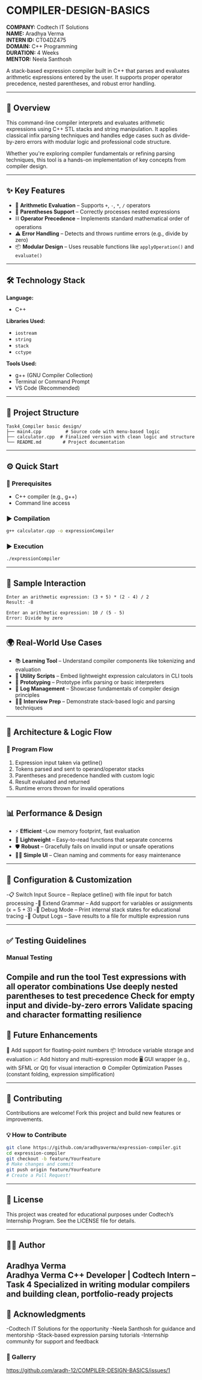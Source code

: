 # COMPILER-DESIGN-BASICS


**COMPANY:** Codtech IT Solutions  
**NAME:** Aradhya Verma  
**INTERN ID:** CT04DZ475  
**DOMAIN:** C++ Programming  
**DURATION:** 4 Weeks  
**MENTOR:** Neela Santhosh  

A stack-based expression compiler built in C++ that parses and evaluates arithmetic expressions entered by the user. It supports proper operator precedence, nested parentheses, and robust error handling.
 
---

## 🚀 Overview

This command-line compiler interprets and evaluates arithmetic expressions using C++ STL stacks and string manipulation. It applies classical infix parsing techniques and handles edge cases such as divide-by-zero errors with modular logic and professional code structure.

Whether you're exploring compiler fundamentals or refining parsing techniques, this tool is a hands-on implementation of key concepts from compiler design.

---

## ✨ Key Features

- 🧮 **Arithmetic Evaluation** – Supports `+`, `-`, `*`, `/` operators  
- 🧩 **Parentheses Support** – Correctly processes nested expressions  
- ⛓️ **Operator Precedence** – Implements standard mathematical order of operations  
- ⚠️ **Error Handling** – Detects and throws runtime errors (e.g., divide by zero)  
- 📦 **Modular Design** – Uses reusable functions like `applyOperation()` and `evaluate()`  

---

## 🛠️ Technology Stack

**Language:**  
- C++

**Libraries Used:**  
- `iostream`  
- `string`  
- `stack`  
- `cctype`

**Tools Used:**  
- g++ (GNU Compiler Collection)  
- Terminal or Command Prompt  
- VS Code (Recommended)

---

## 📁 Project Structure

```
Task4_Compiler basic design/
├── main4.cpp         # Source code with menu-based logic  
├── calculator.cpp  # Finalized version with clean logic and structure
└── README.md        # Project documentation  
```

---

## ⚙️ Quick Start

### 🔧 Prerequisites

- C++ compiler (e.g., g++)
- Command line access

### ▶️ Compilation


```bash
g++ calculator.cpp -o expressionCompiler
```

### ▶️ Execution

```bash
./expressionCompiler
```

---

## 🧪 Sample Interaction

```
Enter an arithmetic expression: (3 + 5) * (2 - 4) / 2  
Result: -8

Enter an arithmetic expression: 10 / (5 - 5)  
Error: Divide by zero
```

---

## 🌍 Real-World Use Cases

- 📚 **Learning Tool** – Understand compiler components like tokenizing and evaluation
- 🔧 **Utility Scripts** – Embed lightweight expression calculators in CLI tools 
- 🧪 **Prototyping** – Prototype infix parsing or basic interpreters
- 📁 **Log Management** – Showcase fundamentals of compiler design principles
- 🧑‍💻 **Interview Prep** –  Demonstrate stack-based logic and parsing techniques
---

## 🧠 Architecture & Logic Flow

### 📌 Program Flow

1. Expression input taken via getline()
2. Tokens parsed and sent to operand/operator stacks
3. Parentheses and precedence handled with custom logic
4. Result evaluated and returned
5. Runtime errors thrown for invalid operations

---

## 📊 Performance & Design

- ⚡ **Efficient** –Low memory footprint, fast evaluation
- 🎯 **Lightweight** – Easy-to-read functions that separate concerns
- 🛡️ **Robust** – Gracefully fails on invalid input or unsafe operations
- 👨‍💻 **Simple UI** –  Clean naming and comments for easy maintenance


---

## 🔧 Configuration & Customization

-📋 Switch Input Source – Replace getline() with file input for batch processing
-🧱 Extend Grammar – Add support for variables or assignments (x = 5 + 3)
-🎨 Debug Mode – Print internal stack states for educational tracing
-📂 Output Logs – Save results to a file for multiple expression runs


---

## ✅ Testing Guidelines

### Manual Testing

Compile and run the tool
Test expressions with all operator combinations
Use deeply nested parentheses to test precedence
Check for empty input and divide-by-zero errors
Validate spacing and character formatting resilience
---

## 🚧 Future Enhancements

🔢 Add support for floating-point numbers
📦 Introduce variable storage and evaluation
📈 Add history and multi-expression mode
🖥️ GUI wrapper (e.g., with SFML or Qt) for visual interaction
⚙️ Compiler Optimization Passes (constant folding, expression simplification)

---

## 🤝 Contributing

Contributions are welcome! Fork this project and build new features or improvements.
### 💡 How to Contribute

```bash
git clone https://github.com/aradhyaverma/expression-compiler.git
cd expression-compiler
git checkout -b feature/YourFeature
# Make changes and commit
git push origin feature/YourFeature
# Create a Pull Request!
```

---

## 📄 License

This project was created for educational purposes under Codtech’s Internship Program. See the LICENSE file for details.

---

## 👨‍💻 Author

**Aradhya Verma**  
Aradhya Verma C++ Developer | Codtech Intern – Task 4 Specialized in writing modular compilers and building clean, portfolio-ready projects
---

## 🙏 Acknowledgments

-Codtech IT Solutions for the opportunity
-Neela Santhosh for guidance and mentorship
-Stack-based expression parsing tutorials
-Internship community for support and feedback


### 🔗 Gallerry

https://github.com/aradh-12/COMPILER-DESIGN-BASICS/issues/1
